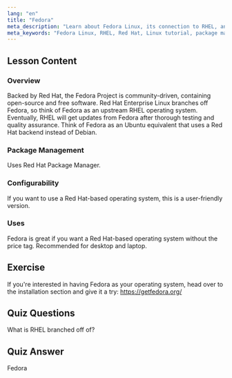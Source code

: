 ```yaml
---
lang: "en"
title: "Fedora"
meta_description: "Learn about Fedora Linux, its connection to RHEL, and package management. Discover why Fedora is a great free Red Hat-based OS for beginners and desktops."
meta_keywords: "Fedora Linux, RHEL, Red Hat, Linux tutorial, package management, beginner Linux, Linux guide, free OS"
---
```


## Lesson Content

### Overview

Backed by Red Hat, the Fedora Project is community-driven, containing open-source and free software. Red Hat Enterprise Linux branches off Fedora, so think of Fedora as an upstream RHEL operating system. Eventually, RHEL will get updates from Fedora after thorough testing and quality assurance. Think of Fedora as an Ubuntu equivalent that uses a Red Hat backend instead of Debian.

### Package Management

Uses Red Hat Package Manager.

### Configurability

If you want to use a Red Hat-based operating system, this is a user-friendly version.

### Uses

Fedora is great if you want a Red Hat-based operating system without the price tag. Recommended for desktop and laptop.

## Exercise

If you're interested in having Fedora as your operating system, head over to the installation section and give it a try: <https://getfedora.org/>

## Quiz Questions

What is RHEL branched off of?

## Quiz Answer

Fedora
